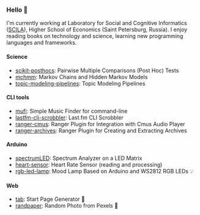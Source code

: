 ### Hello 👋

I'm currently working at Laboratory for Social and Cognitive Informatics ([SCILA](https://scila.hse.ru/en/)), Higher School of Economics (Saint Petersburg, Russia). I enjoy reading books on technology and science, learning new programming languages and frameworks.

#### Science

* [scikit-posthocs](https://github.com/maximtrp/scikit-posthocs): Pairwise Multiple Comparisons (Post Hoc) Tests
* [mchmm](https://github.com/maximtrp/mchmm): Markov Chains and Hidden Markov Models
* [topic-modeling-pipelines](https://github.com/maximtrp/topic-modeling-pipelines): Topic Modeling Pipelines

#### CLI tools

* [mufi](https://github.com/maximtrp/mufi): Simple Music Finder for command-line
* [lastfm-cli-scrobbler](https://github.com/maximtrp/lastfm-cli-scrobbler): Last.fm CLI Scrobbler
* [ranger-cmus](https://github.com/maximtrp/ranger-cmus): Ranger Plugin for Integration with Cmus Audio Player
* [ranger-archives](https://github.com/maximtrp/ranger-archives): Ranger Plugin for Creating and Extracting Archives

#### Arduino

* [spectrumLED](https://github.com/maximtrp/spectrumLED): Spectrum Analyzer on a LED Matrix
* [heart-sensor](https://github.com/maximtrp/heart-sensor): Heart Rate Sensor (reading and processing)
* [rgb-led-lamp](https://github.com/maximtrp/rgb-led-lamp): Mood Lamp Based on Arduino and WS2812 RGB LEDs :bulb:

#### Web

* [tab](https://github.com/maximtrp/tab): Start Page Generator :bookmark_tabs:
* [randpaper](https://github.com/maximtrp/randpaper): Random Photo from Pexels :city_sunset:
